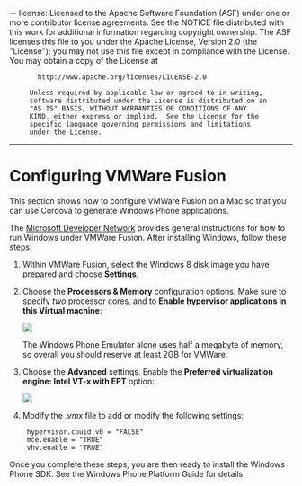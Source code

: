 --
license: Licensed to the Apache Software Foundation (ASF) under one
         or more contributor license agreements.  See the NOTICE file
         distributed with this work for additional information
         regarding copyright ownership.  The ASF licenses this file
         to you under the Apache License, Version 2.0 (the
         "License"); you may not use this file except in compliance
         with the License.  You may obtain a copy of the License at

           http://www.apache.org/licenses/LICENSE-2.0

         Unless required by applicable law or agreed to in writing,
         software distributed under the License is distributed on an
         "AS IS" BASIS, WITHOUT WARRANTIES OR CONDITIONS OF ANY
         KIND, either express or implied.  See the License for the
         specific language governing permissions and limitations
         under the License.
---

# Configuring VMWare Fusion

This section shows how to configure VMWare Fusion on a Mac so that
you can use Cordova to generate Windows Phone applications.

The [Microsoft Developer
Network](http://msdn.microsoft.com/en-US/library/windows/apps/jj945426)
provides general instructions for how to run Windows under VMWare
Fusion.  After installing Windows, follow these steps:

1. Within VMWare Fusion, select the Windows 8 disk image you have
   prepared and choose __Settings__.

1. Choose the __Processors & Memory__ configuration options. Make sure
   to specify _two_ processor cores, and to __Enable hypervisor
   applications in this Virtual machine__:

   ![](img/guide/platforms/wp8/vmware_memory_opts.png)

   The Windows Phone Emulator alone uses half a megabyte of memory, so
   overall you should reserve at least 2GB for VMWare.

1. Choose the __Advanced__ settings. Enable the __Preferred
   virtualization engine: Intel VT-x with EPT__ option:

   ![](img/guide/platforms/wp8/vmware_advanced_opts.png)

1. Modify the _.vmx_ file to add or modify the following settings:

        hypervisor.cpuid.v0 = "FALSE"
        mce.enable = "TRUE"
        vhv.enable = "TRUE"

Once you complete these steps, you are then ready to install the
Windows Phone SDK.  See the Windows Phone Platform Guide for details.
